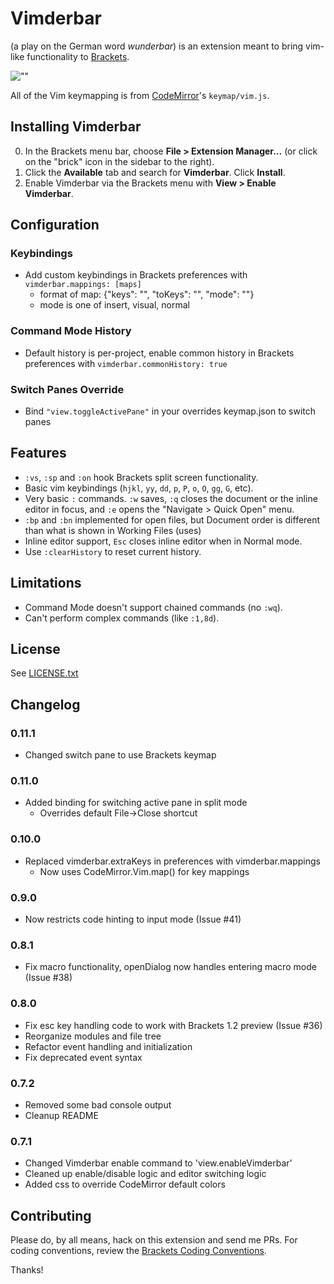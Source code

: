 # Vimderbar
(a play on the German word _wunderbar_) is an extension meant to bring vim-like functionality to [Brackets](http://brackets.io).

![""](sc.png)

All of the Vim keymapping is from [CodeMirror](http://codemirror.net)'s `keymap/vim.js`.

## Installing Vimderbar
0. In the Brackets menu bar, choose **File > Extension Manager...** (or click on the "brick" icon in the sidebar to the right).
0. Click the **Available** tab and search for **Vimderbar**. Click **Install**.
0. Enable Vimderbar via the Brackets menu with **View > Enable Vimderbar**.

## Configuration

### Keybindings
+ Add custom keybindings in Brackets preferences with `vimderbar.mappings: [maps]`
  + format of map: {"keys": "", "toKeys": "", "mode": ""}
  + mode is one of insert, visual, normal

### Command Mode History
+ Default history is per-project, enable common history in Brackets preferences with `vimderbar.commonHistory: true`

### Switch Panes Override
+ Bind `"view.toggleActivePane"` in your overrides keymap.json to switch panes
  
## Features
+ `:vs`, `:sp` and `:on` hook Brackets split screen functionality.
+ Basic vim keybindings (`hjkl`, `yy`, `dd`, `p`, `P`, `o`, `O`, `gg`, `G`, etc).
+ Very basic `:` commands. `:w` saves, `:q` closes the document or the inline editor in focus, and `:e` opens the "Navigate > Quick Open" menu.
+ `:bp` and `:bn` implemented for open files, but Document order is different than what is shown in Working Files (uses)
+ Inline editor support, `Esc` closes inline editor when in Normal mode.
+ Use `:clearHistory` to reset current history.

## Limitations
+ Command Mode doesn't support chained commands (no `:wq`).
+ Can't perform complex commands (like `:1,8d`).

## License
See [LICENSE.txt](LICENSE.txt)

## Changelog

### 0.11.1
+ Changed switch pane to use Brackets keymap

### 0.11.0
+ Added binding for switching active pane in split mode
  + Overrides default File->Close shortcut

### 0.10.0
+ Replaced vimderbar.extraKeys in preferences with vimderbar.mappings
  + Now uses CodeMirror.Vim.map() for key mappings

### 0.9.0
+ Now restricts code hinting to input mode (Issue #41)

### 0.8.1
+ Fix macro functionality, openDialog now handles entering macro mode (Issue #38)

### 0.8.0
+ Fix esc key handling code to work with Brackets 1.2 preview (Issue #36)
+ Reorganize modules and file tree
+ Refactor event handling and initialization
+ Fix deprecated event syntax

### 0.7.2
+ Removed some bad console output
+ Cleanup README

### 0.7.1
+ Changed Vimderbar enable command to 'view.enableVimderbar'
+ Cleaned up enable/disable logic and editor switching logic
+ Added css to override CodeMirror default colors

## Contributing
Please do, by all means, hack on this extension and send me PRs. For coding conventions, review the [Brackets Coding Conventions](https://github.com/adobe/brackets/wiki/Brackets%20Coding%20Conventions).

Thanks!
